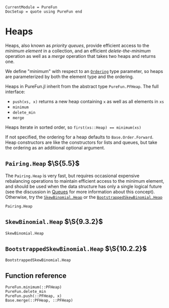 ```@meta
CurrentModule = PureFun
DocSetup = quote using PureFun end
```

# Heaps

Heaps, also known as *priority queues*, provide efficient access to the
*minimum element* in a collection, and an efficient *delete-the-minimum*
operation as well as a *merge* operation that takes two heaps and returns one.

We define "minimum" with respect to an
[`Ordering`](https://docs.julialang.org/en/v1/base/sort/#Alternate-orderings)
type parameter, so heaps are parameterized by both the element type and the
ordering.

Heaps in PureFun.jl inherit from the abstract type `PureFun.PFHeap`. The full
interface:

- `push(xs, x)` returns a new heap containing `x` as well as all elements in
  `xs`
- `minimum`
- `delete_min`
- `merge`

Heaps iterate in sorted order, so `first(xs::Heap) == minimum(xs)`

If not specified, the ordering for a heap defaults to `Base.Order.Forward`.
Heap constructors are like the constructors for lists and queues, but take the
ordering as an additional optional argument.

## `Pairing.Heap` $\S{5.5}$

The `Pairing.Heap` is very fast, but requires occasional expensive rebalancing
operations to maintain efficient access to the minimum element, and should be
used when the data structure has only a single logical future (see the
discussion in [Queues](@ref) for more information about this concept).
Otherwise, try the [`SkewBinomial.Heap`](@ref) or the
[`BootstrappedSkewBinomial.Heap`](@ref)

```@docs
Pairing.Heap
```

## `SkewBinomial.Heap` $\S{9.3.2}$

```@docs
SkewBinomial.Heap
```

## `BootstrappedSkewBinomial.Heap` $\S{10.2.2}$

```@docs
BootstrappedSkewBinomial.Heap
```

## Function reference

```@docs
PureFun.minimum(::PFHeap)
PureFun.delete_min
PureFun.push(::PFHeap, x)
Base.merge(::PFHeap, ::PFHeap)
```
